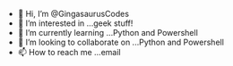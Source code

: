 - 👋 Hi, I’m @GingasaurusCodes
- 👀 I’m interested in ...geek stuff!
- 🌱 I’m currently learning ...Python and Powershell
- 💞️ I’m looking to collaborate on ...Python and Powershell
- 📫 How to reach me ...email

<!---
GingasaurusCodes/GingasaurusCodes is a ✨ special ✨ repository because its `README.md` (this file) appears on your GitHub profile.
You can click the Preview link to take a look at your changes.
--->
